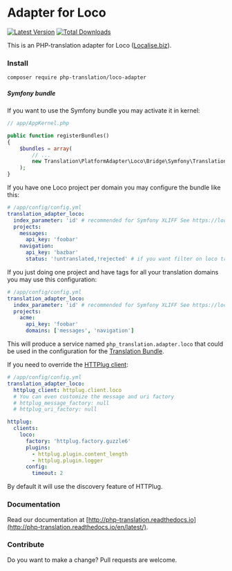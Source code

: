 # Adapter for Loco

[![Latest Version](https://img.shields.io/github/release/php-translation/loco-adapter.svg?style=flat-square)](https://github.com/php-translation/loco-adapter/releases)
[![Total Downloads](https://img.shields.io/packagist/dt/php-translation/loco-adapter.svg?style=flat-square)](https://packagist.org/packages/php-translation/loco-adapter)

This is an PHP-translation adapter for Loco ([Localise.biz](https://localise.biz/)).

### Install

```bash
composer require php-translation/loco-adapter
```

##### Symfony bundle

If you want to use the Symfony bundle you may activate it in kernel:
```php
// app/AppKernel.php

public function registerBundles()
{
    $bundles = array(
        // ...
        new Translation\PlatformAdapter\Loco\Bridge\Symfony\TranslationAdapterLocoBundle(),
    );
}
```

If you have one Loco project per domain you may configure the bundle like this:
```yaml
# /app/config/config.yml
translation_adapter_loco:
  index_parameter: 'id' # recommended for Symfony XLIFF See https://localise.biz/help/formats/importing/xliff#symfony
  projects:
    messages:
      api_key: 'foobar'
    navigation:
      api_key: 'bazbar'
      status: '!untranslated,!rejected' # if you want filter on loco translations statuses. By default only 'translated' translations are pulled.
```

If you just doing one project and have tags for all your translation domains you may use this configuration:
```yaml
# /app/config/config.yml
translation_adapter_loco:
  index_parameter: 'id' # recommended for Symfony XLIFF See https://localise.biz/help/formats/importing/xliff#symfony
  projects:
    acme:
      api_key: 'foobar'
      domains: ['messages', 'navigation']
```

This will produce a service named `php_translation.adapter.loco` that could be used in the configuration for
the [Translation Bundle](https://github.com/php-translation/symfony-bundle).

If you need to override the [HTTPlug client](http://docs.php-http.org/en/latest/integrations/symfony-bundle.html#configure-clients):
```yaml
# /app/config/config.yml
translation_adapter_loco:
  httplug_client: httplug.client.loco
  # You can even customize the message and uri factory
  # httplug_message_factory: null
  # httplug_uri_factory: null

httplug:
  clients:
    loco:
      factory: 'httplug.factory.guzzle6'
      plugins:
        - httplug.plugin.content_length
        - httplug.plugin.logger
      config:
        timeout: 2
```
By default it will use the discovery feature of HTTPlug.

### Documentation

Read our documentation at [http://php-translation.readthedocs.io](http://php-translation.readthedocs.io/en/latest/).

### Contribute

Do you want to make a change? Pull requests are welcome.
